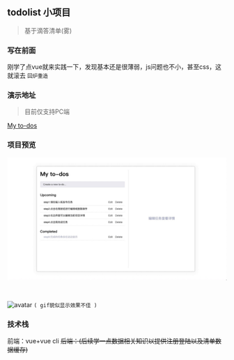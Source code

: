 ## todolist 小项目
> 基于滴答清单(雾)

### 写在前面
刚学了点vue就来实践一下，发现基本还是很薄弱，js问题也不小，甚至css，这就滚去 `回炉重造`

### 演示地址
> 目前仅支持PC端

[My to-dos](https://yooabe.github.io/vue-todolist/.index.html")

### 项目预览
![avatar](/demo.jpg)

<br>

![avatar](/demo.gif)
`( gif貌似显示效果不佳 )`
<br>

### 技术栈
前端：vue+vue cli
<s>后端：(后续学一点数据相关知识以提供注册登陆以及清单数据缓存)</s>
